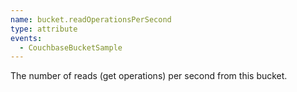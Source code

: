 ```yaml
---
name: bucket.readOperationsPerSecond
type: attribute
events:
  - CouchbaseBucketSample
---
```


The number of reads (get operations) per second from this bucket.
